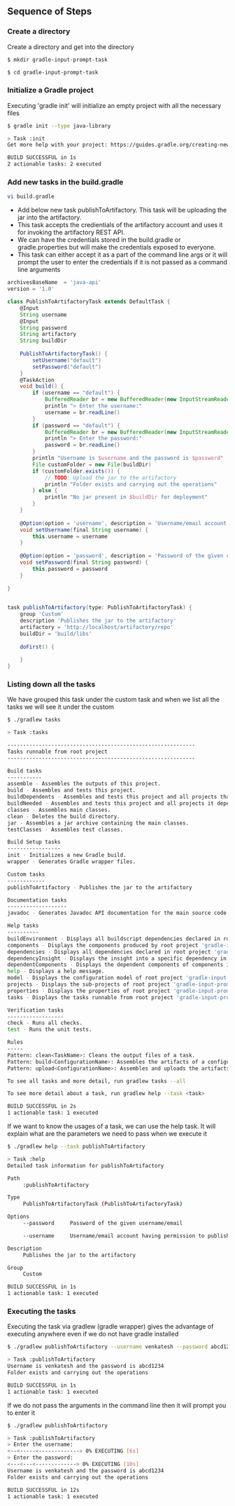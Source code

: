 ## Sequence of Steps
### Create a directory
Create a directory and get into the directory
``` bash
$ mkdir gradle-input-prompt-task
```
``` bash
$ cd gradle-input-prompt-task
```
### Initialize a Gradle project
Executing 'gradle init' will initialize an empty project with all the necessary files

``` bash
$ gradle init --type java-library

> Task :init
Get more help with your project: https://guides.gradle.org/creating-new-gradle-builds

BUILD SUCCESSFUL in 1s
2 actionable tasks: 2 executed
```
### Add new tasks in the build.gradle
``` sh
vi build.gradle
```
* Add below new task publishToArtifactory. This task will be uploading the jar into the artifactory. 
* This task accepts the credientials of the artifactory account and uses it for invoking the artifactory REST API.
* We can have the credentials stored in the build.gradle or gradle.properties but will make the credentials exposed to everyone.
* This task can either accept it as a part of the command line args or it will prompt the user to enter the credentials if it is not passed as a command line arguments

``` gradle
archivesBaseName  = 'java-api'
version = '1.0'

class PublishToArtifactoryTask extends DefaultTask {
	@Input
	String username
	@Input
	String password
	String artifactory	
	String buildDir
	
	PublishToArtifactoryTask() {
		setUsername("default")
		setPassword("default")
	}
	@TaskAction
	void build() {		
		if (username == "default") {
			BufferedReader br = new BufferedReader(new InputStreamReader(System.in))
			println "> Enter the username:"
			username = br.readLine()
		}
		if (password == "default") {
			BufferedReader br = new BufferedReader(new InputStreamReader(System.in))
			println "> Enter the password:"
			password = br.readLine()
		}
		println "Username is $username and the password is $password"
		File customFolder = new File(buildDir)
		if (customFolder.exists()) {
			// TODO: Upload the jar to the artifactory
			println "Folder exists and carrying out the operations"			
		} else {
			println "No jar present in $buildDir for deployment"
		}
	}
	
	@Option(option = 'username', description = 'Username/email account having permission to publish to artifactory')
	void setUsername(final String username) {
		this.username = username
	}
	
	@Option(option = 'password', description = 'Password of the given username/email')
	void setPassword(final String password) {
		this.password = password
	}
	
}

 
task publishToArtifactory(type: PublishToArtifactoryTask) {
	group 'Custom'			
	description 'Publishes the jar to the artifactory'		
	artifactory = 'http://localhost/artifactory/repo'	
	buildDir = 'build/libs'
	
	doFirst() {			
		
	}
}
```

### Listing down all the tasks
We have grouped this task under the custom task and when we list all the tasks we will see it under the custom

``` sh
$ ./gradlew tasks

> Task :tasks

------------------------------------------------------------
Tasks runnable from root project
------------------------------------------------------------

Build tasks
-----------
assemble - Assembles the outputs of this project.
build - Assembles and tests this project.
buildDependents - Assembles and tests this project and all projects that depend on it.
buildNeeded - Assembles and tests this project and all projects it depends on.
classes - Assembles main classes.
clean - Deletes the build directory.
jar - Assembles a jar archive containing the main classes.
testClasses - Assembles test classes.

Build Setup tasks
-----------------
init - Initializes a new Gradle build.
wrapper - Generates Gradle wrapper files.

Custom tasks
------------
publishToArtifactory - Publishes the jar to the artifactory

Documentation tasks
-------------------
javadoc - Generates Javadoc API documentation for the main source code.

Help tasks
----------
buildEnvironment - Displays all buildscript dependencies declared in root project 'gradle-input-prompt-task'.
components - Displays the components produced by root project 'gradle-input-prompt-task'. [incubating]
dependencies - Displays all dependencies declared in root project 'gradle-input-prompt-task'.
dependencyInsight - Displays the insight into a specific dependency in root project 'gradle-input-prompt-task'.
dependentComponents - Displays the dependent components of components in root project 'gradle-input-prompt-task'. [incubating]
help - Displays a help message.
model - Displays the configuration model of root project 'gradle-input-prompt-task'. [incubating]
projects - Displays the sub-projects of root project 'gradle-input-prompt-task'.
properties - Displays the properties of root project 'gradle-input-prompt-task'.
tasks - Displays the tasks runnable from root project 'gradle-input-prompt-task'.

Verification tasks
------------------
check - Runs all checks.
test - Runs the unit tests.

Rules
-----
Pattern: clean<TaskName>: Cleans the output files of a task.
Pattern: build<ConfigurationName>: Assembles the artifacts of a configuration.
Pattern: upload<ConfigurationName>: Assembles and uploads the artifacts belonging to a configuration.

To see all tasks and more detail, run gradlew tasks --all

To see more detail about a task, run gradlew help --task <task>

BUILD SUCCESSFUL in 2s
1 actionable task: 1 executed
```

If we want to know the usages of a task, we can use the help task. It will explain what are the parameters we need to pass when we execute it

```sh
$ ./gradlew help --task publishToArtifactory

> Task :help
Detailed task information for publishToArtifactory

Path
     :publishToArtifactory

Type
     PublishToArtifactoryTask (PublishToArtifactoryTask)

Options
     --password     Password of the given username/email

     --username     Username/email account having permission to publish to artifactory

Description
     Publishes the jar to the artifactory

Group
     Custom

BUILD SUCCESSFUL in 1s
1 actionable task: 1 executed
```
### Executing the tasks
Executing the task via gradlew (gradle wrapper) gives the advantage of executing anywhere even if we do not have gradle installed

``` sh
$ ./gradlew publishToArtifactory --username venkatesh --password abcd1234

> Task :publishToArtifactory
Username is venkatesh and the password is abcd1234
Folder exists and carrying out the operations

BUILD SUCCESSFUL in 1s
1 actionable task: 1 executed
```

If we do not pass the arguments in the command line then it will prompt you to enter it

```sh
$ ./gradlew publishToArtifactory

> Task :publishToArtifactory
> Enter the username:
<--<-----<-------------> 0% EXECUTING [6s]
> Enter the password:
<---<---<-------------> 0% EXECUTING [10s]
Username is venkatesh and the password is abcd1234
Folder exists and carrying out the operations

BUILD SUCCESSFUL in 12s
1 actionable task: 1 executed
```
